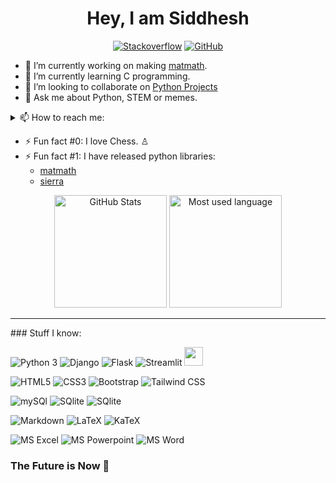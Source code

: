 <h1 align="center">Hey, I am Siddhesh</h1>

<div align="center">
  <a href="https://stackoverflow.com/users/14257886/siddhesh-agarwal" target="_blank"><img alt="Stackoverflow" src="https://img.shields.io/badge/Stack_Overflow-FE7A16?style=for-the-badge&logo=stack-overflow&logoColor=white"></a>
  <a href="https://github.com/Siddhesh-Agarwal" target="_blank"><img alt="GitHub" src="https://img.shields.io/badge/GitHub-100000?style=for-the-badge&logo=github&logoColor=white"></a>
  <!--a href="https://www.hackerrank.com/Siddhesh_Agarwal" target="_blank"><img alt="HackerRank" src="https://img.shields.io/badge/-Hackerrank-#EC866?style=for-the-badge&logo=Hackerrank&logoColor=white"></a-->
</div>

- 🔭 I’m currently working on making [matmath](https://github.com/Siddhesh-Agarwal/matmath).
- 🌱 I’m currently learning C programming.
- 👯 I’m looking to collaborate on [Python Projects](https://github.com/Siddhesh-Agarwal/Python-Projects)
- 💬 Ask me about Python, STEM or memes.

<details>
  <summary>📫 How to reach me:</summary>
    <a href="mailto:siddhesh.agarwal@gmail.com" target="_blank"><img alt="Gmail" src="https://img.shields.io/badge/Gmail-F14335?style=for-the-badge&logo=gmail&logoColor=white"></a>
</details>

- ⚡ Fun fact #0: I love Chess. ♙
- ⚡ Fun fact #1: I have released python libraries:
  - [matmath](https://pypi.org/project/matmath/)
  - [sierra](https://pypi.org/project/sierra/)

<div align="center">
  <a><img src="https://github-readme-stats.vercel.app/api?username=Siddhesh-Agarwal&theme=blue-green" alt="GitHub Stats" height="180"></a>
  <a><img src="https://github-readme-stats.vercel.app/api/top-langs/?username=Siddhesh-Agarwal&theme=blue-green" alt="Most used language" height="180"></a>
</div>

<hr>
### Stuff I know:

<a><img alt="Python 3" src="https://img.shields.io/badge/Python-37709F?style=for-the-badge&logo=python&logoColor=white"></a>
<a><img alt="Django" src="https://img.shields.io/badge/Django-092E20?style=for-the-badge&logo=django&logoColor=white"></a>
<a><img alt="Flask" src="https://img.shields.io/badge/Flask-000000?style=for-the-badge&logo=flask&logoColor=white"></a>
<a><img alt="Streamlit" src="https://badgen.net/badge/icon/Streamlit?icon=streamlit.png&label&color=FF4B4B"></a>
<code><img height=30 src="https://streamlit.io/images/brand/streamlit-mark-color.png"></code>

<a><img alt="HTML5" src="https://img.shields.io/badge/HTML5-E34F26?style=for-the-badge&logo=html5&logoColor=white"></a>
<a><img alt="CSS3" src="https://img.shields.io/badge/CSS3-1572B6?style=for-the-badge&logo=css3&logoColor=white"></a>
<a><img alt="Bootstrap" src="https://img.shields.io/badge/Bootstrap-563D7C?style=for-the-badge&logo=bootstrap&logoColor=white"></a>
<a><img alt="Tailwind CSS" src="https://img.shields.io/badge/Tailwind_CSS-38B2AC?style=for-the-badge&logo=tailwind-css&logoColor=white"></a>

<a><img alt="mySQl" src="https://img.shields.io/badge/MySQL-4375cc?&style=for-the-badge&logo=mysql&logoColor=white"></a>
<a><img alt="SQlite" src="https://img.shields.io/badge/SQLite-0f80cc?&style=for-the-badge&logo=sqlite&logoColor=white"></a>
<a><img alt="SQlite" src="https://img.shields.io/badge/Git-f05030?&style=for-the-badge&logo=git&logoColor=white"></a>

<a><img alt="Markdown" src="https://img.shields.io/badge/-Markdown-0d1017?style=for-the-badge&logo=Markdown&logoColor=white"></a>
<a><img alt="LaTeX" src="https://img.shields.io/badge/-LaTeX-008080?style=for-the-badge&logo=LaTeX&logoColor=white"></a>
<a><img alt="KaTeX" src="https://img.shields.io/badge/-KaTeX-0d1017?style=for-the-badge"></a>

<a><img alt="MS Excel" src="https://img.shields.io/badge/Microsoft_Excel-217346?style=for-the-badge&logo=microsoft-excel&logoColor=white"></a>
<a><img alt="MS Powerpoint" src="https://img.shields.io/badge/Microsoft_PowerPoint-B7472A?style=for-the-badge&logo=microsoft-powerpoint&logoColor=white"></a>
<a><img alt="MS Word" src="https://img.shields.io/badge/Microsoft_Word-2B579A?style=for-the-badge&logo=microsoft-word&logoColor=white"></a>

### The Future is Now 🤖
